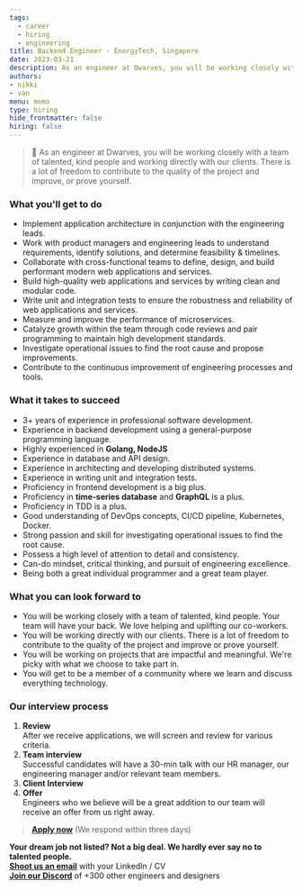 ```yaml
---
tags:
  - career
  - hiring
  - engineering
title: Backend Engineer - EnergyTech, Singapore
date: 2023-03-21
description: As an engineer at Dwarves, you will be working closely with a team of talented, kind people and working directly with our clients. There is a lot of freedom to contribute to the quality of the project and improve, or prove yourself
authors:
- nikki
- van
menu: memo
type: hiring
hide_frontmatter: false
hiring: false
---
```

> 🤝 As an engineer at Dwarves, you will be working closely with a team of talented, kind people and working directly with our clients. There is a lot of freedom to contribute to the quality of the project and improve, or prove yourself.

### What you'll get to do
- Implement application architecture in conjunction with the engineering leads.
- Work with product managers and engineering leads to understand requirements, identify solutions, and determine feasibility & timelines.
- Collaborate with cross-functional teams to define, design, and build performant modern web applications and services.
- Build high-quality web applications and services by writing clean and modular code.
- Write unit and integration tests to ensure the robustness and reliability of web applications and services.
- Measure and improve the performance of microservices.
- Catalyze growth within the team through code reviews and pair programming to maintain high development standards.
- Investigate operational issues to find the root cause and propose improvements.
- Contribute to the continuous improvement of engineering processes and tools.

### What it takes to succeed
- 3+ years of experience in professional software development.
- Experience in backend development using a general-purpose programming language.
- Highly experienced in **Golang, NodeJS**
- Experience in database and API design.
- Experience in architecting and developing distributed systems.
- Experience in writing unit and integration tests.
- Proficiency in frontend development is a big plus.
- Proficiency in **time-series database** and **GraphQL** is a plus.
- Proficiency in TDD is a plus.
- Good understanding of DevOps concepts, CI/CD pipeline, Kubernetes, Docker.
- Strong passion and skill for investigating operational issues to find the root cause.
- Possess a high level of attention to detail and consistency.
- Can-do mindset, critical thinking, and pursuit of engineering excellence.
- Being both a great individual programmer and a great team player.

### What you can look forward to
- You will be working closely with a team of talented, kind people. Your team will have your back. We love helping and uplifting our co-workers.
- You will be working directly with our clients. There is a lot of freedom to contribute to the quality of the project and improve or prove yourself.
- You will be working on projects that are impactful and meaningful. We're picky with what we choose to take part in.
- You will get to be a member of a community where we learn and discuss everything technology.

### Our interview process
1. **Review**<br>
   After we receive applications, we will screen and review for various criteria.
2. **Team interview**<br>
    Successful candidates will have a 30-min talk with our HR manager, our engineering manager and/or relevant team members.
3. **Client Interview**
4. **Offer**<br>
   Engineers who we believe will be a great addition to our team will receive an offer from us right away.

> **[Apply now](mailto:spawn@d.foundation)** (We respond within three days)

**Your dream job not listed? Not a big deal. We hardly ever say no to talented people.**\
[**Shoot us an email**](mailto:spawn@d.foundation) with your LinkedIn / CV\
[**Join our Discord**](https://discord.gg/dwarvesv) of +300 other engineers and designers
